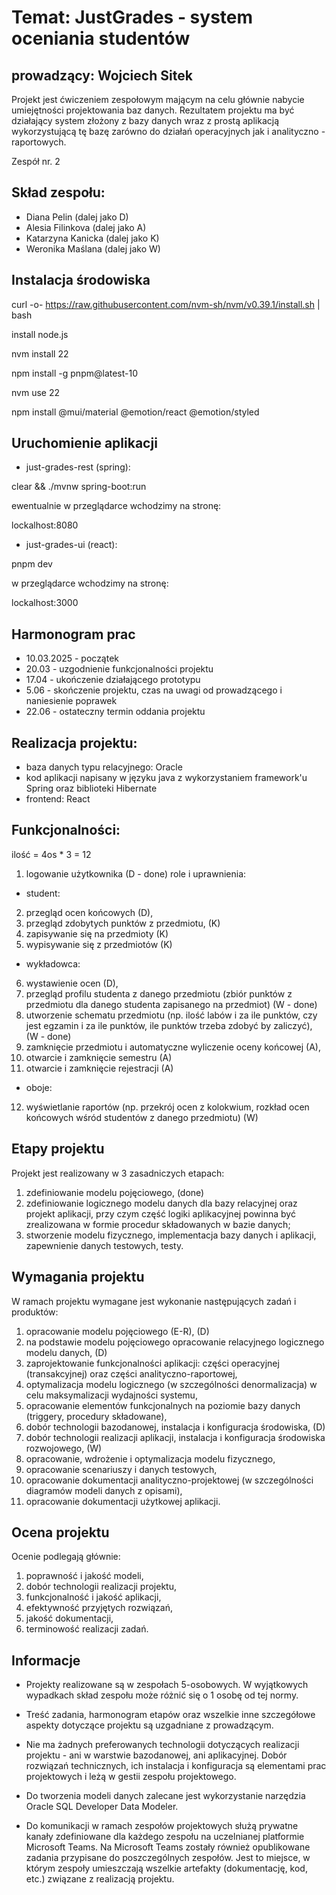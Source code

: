 # Temat: JustGrades - system oceniania studentów
## prowadzący: Wojciech Sitek
Projekt jest ćwiczeniem zespołowym mającym na celu głównie nabycie umiejętności projektowania baz danych. Rezultatem projektu ma być działający system złożony z bazy danych wraz z prostą aplikacją wykorzystującą tę bazę zarówno do działań operacyjnych jak i analityczno - raportowych.

Zespół nr. 2
## Skład zespołu:
* Diana Pelin (dalej jako D)
* Alesia Filinkova (dalej jako A)
* Katarzyna Kanicka (dalej jako K)
* Weronika Maślana (dalej jako W)

## Instalacja środowiska
curl -o- https://raw.githubusercontent.com/nvm-sh/nvm/v0.39.1/install.sh | bash

install node.js

nvm install 22

npm install -g pnpm@latest-10

nvm use 22

npm install @mui/material @emotion/react @emotion/styled

## Uruchomienie aplikacji
* just-grades-rest (spring):

 clear && ./mvnw spring-boot:run

ewentualnie w przeglądarce wchodzimy na stronę:

 lockalhost:8080

* just-grades-ui (react):

 pnpm dev

w przeglądarce wchodzimy na stronę:

 lockalhost:3000

## Harmonogram prac
* 10.03.2025 - początek
* 20.03 - uzgodnienie funkcjonalności projektu
* 17.04 - ukończenie działającego prototypu
* 5.06 - skończenie projektu, czas na uwagi od prowadzącego i naniesienie poprawek
* 22.06 - ostateczny termin oddania projektu

## Realizacja projektu:
* baza danych typu relacyjnego: Oracle
* kod aplikacji napisany w języku java z wykorzystaniem framework'u Spring oraz biblioteki Hibernate
* frontend: React

## Funkcjonalności:
ilość = 4os * 3 = 12
1. logowanie użytkownika (D - done) 
role i uprawnienia:
* student:
2. przegląd ocen końcowych (D),
3. przegląd zdobytych punktów z przedmiotu, (K)
4. zapisywanie się na przedmioty (K)
5. wypisywanie się z przedmiotów (K)
* wykładowca:
6. wystawienie ocen (D),
7. przegląd profilu studenta z danego przedmiotu (zbiór punktów z przedmiotu dla danego studenta zapisanego na przedmiot) (W - done)
8. utworzenie schematu przedmiotu (np. ilość labów i za ile punktów, czy jest egzamin i za ile punktów, ile punktów trzeba zdobyć by zaliczyć), (W - done)
9.  zamknięcie przedmiotu i automatyczne wyliczenie oceny końcowej (A),
10. otwarcie i zamknięcie semestru (A)
11. otwarcie i zamknięcie rejestracji (A)
* oboje:
12. wyświetlanie raportów (np. przekrój ocen z kolokwium, rozkład ocen końcowych wśród studentów z danego przedmiotu) (W)


## Etapy projektu
Projekt jest realizowany w 3 zasadniczych etapach:

1. zdefiniowanie modelu pojęciowego, (done)
2. zdefiniowanie logicznego modelu danych dla bazy relacyjnej oraz projekt aplikacji, przy czym część logiki aplikacyjnej powinna być zrealizowana w formie procedur składowanych w bazie danych;
3. stworzenie modelu fizycznego, implementacja bazy danych i aplikacji, zapewnienie danych testowych, testy.

## Wymagania projektu
W ramach projektu wymagane jest wykonanie następujących zadań i produktów:

1. opracowanie modelu pojęciowego (E-R), (D)
2. na podstawie modelu pojęciowego opracowanie relacyjnego logicznego modelu danych, (D)
3. zaprojektowanie funkcjonalności aplikacji: części operacyjnej (transakcyjnej) oraz części analityczno-raportowej,
4. optymalizacja modelu logicznego (w szczególności denormalizacja) w celu maksymalizacji wydajności systemu,
5. opracowanie elementów funkcjonalnych na poziomie bazy danych (triggery, procedury składowane),
6. dobór technologii bazodanowej, instalacja i konfiguracja środowiska, (D)
7. dobór technologii realizacji aplikacji, instalacja i konfiguracja środowiska rozwojowego, (W)
8. opracowanie, wdrożenie i optymalizacja modelu fizycznego,
9. opracowanie scenariuszy i danych testowych,
10. opracowanie dokumentacji analityczno-projektowej (w szczególności diagramów modeli danych z opisami),
11. opracowanie dokumentacji użytkowej aplikacji.

## Ocena projektu
Ocenie podlegają głównie:

1. poprawność i jakość modeli,
2. dobór technologii realizacji projektu,
3. funkcjonalność i jakość aplikacji,
4. efektywność przyjętych rozwiązań,
5. jakość dokumentacji,
6. terminowość realizacji zadań.

## Informacje
* Projekty realizowane są w zespołach 5-osobowych. W wyjątkowych wypadkach skład zespołu może różnić się o 1 osobę od tej normy.

* Treść zadania, harmonogram etapów oraz wszelkie inne szczegółowe aspekty dotyczące projektu są uzgadniane z prowadzącym.

* Nie ma żadnych preferowanych technologii dotyczących realizacji projektu - ani w warstwie bazodanowej, ani aplikacyjnej. Dobór rozwiązań technicznych, ich instalacja i konfiguracja są elementami prac projektowych i leżą w gestii zespołu projektowego.

* Do tworzenia modeli danych zalecane jest wykorzystanie narzędzia Oracle SQL Developer Data Modeler.

* Do komunikacji w ramach zespołów projektowych służą prywatne kanały zdefiniowane dla każdego zespołu na uczelnianej platformie Microsoft Teams. Na Microsoft Teams zostały również opublikowane zadania przypisane do poszczególnych zespołów. Jest to miejsce, w którym zespoły umieszczają wszelkie artefakty (dokumentację, kod, etc.) związane z realizacją projektu.